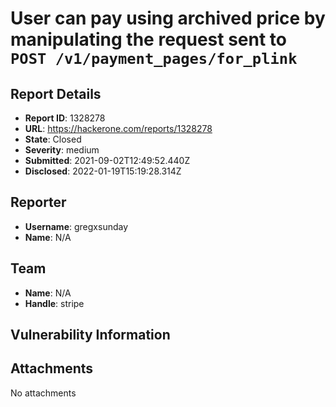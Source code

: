 # User can pay using archived price by manipulating the request sent to `POST /v1/payment_pages/for_plink`

## Report Details
- **Report ID**: 1328278
- **URL**: https://hackerone.com/reports/1328278
- **State**: Closed
- **Severity**: medium
- **Submitted**: 2021-09-02T12:49:52.440Z
- **Disclosed**: 2022-01-19T15:19:28.314Z

## Reporter
- **Username**: gregxsunday
- **Name**: N/A

## Team
- **Name**: N/A
- **Handle**: stripe

## Vulnerability Information


## Attachments
No attachments

